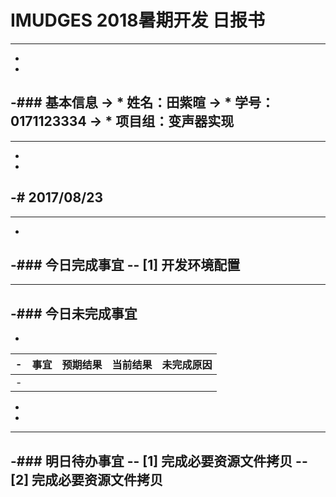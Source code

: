 # IMUDGES 2018暑期开发 日报书
--------
-
-
-### 基本信息
-> * 姓名：田紫暄
-> * 学号：0171123334
-> * 项目组：变声器实现
-
--------
-
-
-# 2017/08/23
-
--------
-
-### 今日完成事宜
-- [1] 开发环境配置
-
------
-### 今日未完成事宜
-
-
-| 事宜 |预期结果| 当前结果 | 未完成原因 | 
-| -------- | -----: | -----: | :----: |
-| | | | |
-
-
-------
-### 明日待办事宜
-- [1] 完成必要资源文件拷贝
-- [2] 完成必要资源文件拷贝
--------
